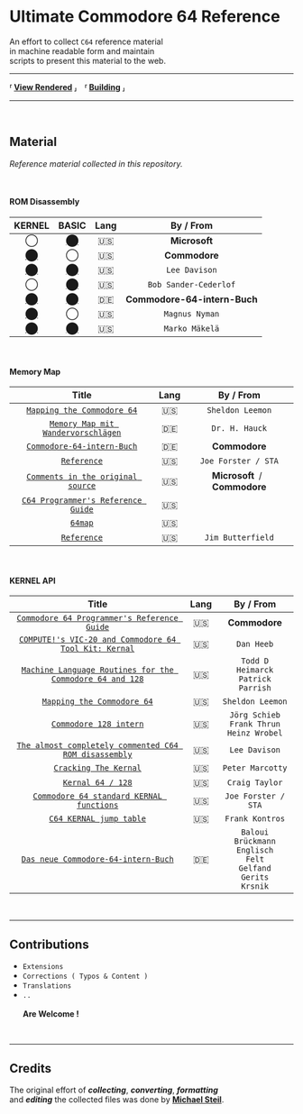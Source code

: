 # Ultimate Commodore 64 Reference

An effort to collect `C64` reference material <br>
in machine readable form and maintain <br>
scripts to present this material to the web.

---

**⸢ [View Rendered] ⸥ ⸢ [Building] ⸥**

---

<br>

## Material

*Reference material collected in this repository.*

<br>

#### ROM Disassembly

| KERNEL | BASIC | Lang | By / From |
|:------:|:-----:|:----:|:---------:|
|  ◯                       | [⬤][Disassembly BASIC] | :us: | **Microsoft**
| [⬤][Disassembly KERNEL] |  ◯                      | :us: | **Commodore**
| [⬤][Disassembly Lee]    | [⬤][Disassembly Lee]   | :us: | `Lee Davison`
|  ◯                       | [⬤][Disassembly Bob]   | :us: | `Bob Sander-Cederlof`
| [⬤][Disassembly Buch]   | [⬤][Disassembly Buch]  | :de: | **Commodore-64-intern-Buch**
| [⬤][Disassembly Magnus] |  ◯                      | :us: | `Magnus Nyman`
| [⬤][Disassembly Marko]  | [⬤][Disassembly Marko] | :us: | `Marko Mäkelä`

<br>

#### Memory Map

| Title | Lang | By / From |
|:-----:|:----:|:---------:|
| [`Mapping the Commodore 64`][Memory Sheldon]         | :us: | `Sheldon Leemon`
| [`Memory Map mit Wandervorschlägen`][Memory Hauck]   | :de: | `Dr. H. Hauck`
| [`Commodore-64-intern-Buch`][Memory Buch]            | :de: | **Commodore**
| [`Reference`][Memory Joe]                            | :us: | `Joe Forster / STA`
| [`Comments in the original source`][Memory Original] | :us: | **Microsoft** / **Commodore** |
| [`C64 Programmer's Reference Guide`][Memory Guide]   | :us: |
| [`64map`][Memory Map]                                | :us: |
| [`Reference`][Memory Jim]                            | :us: | `Jim Butterfield`

<br>

#### KERNEL API

| Title | Lang | By / From |
|:-----:|:----:|:---------:|
| [`Commodore 64 Programmer's Reference Guide`][API Guide] | :us: | **Commodore**
| [`COMPUTE!'s VIC-20 and Commodore 64 Tool Kit: Kernal`][API Dan] | :us: | `Dan Heeb`
| [`Machine Language Routines for the Commodore 64 and 128`][API Todd] | :us: | `Todd D Heimarck` <br> `Patrick Parrish`
| [`Mapping the Commodore 64`][API Sheldon] | :us: | `Sheldon Leemon`
| [`Commodore 128 intern`][API 128] | :us: | `Jörg Schieb` <br> `Frank Thrun` <br> `Heinz Wrobel`
| [`The almost completely commented C64 ROM disassembly`][API Lee] | :us: | `Lee Davison`
| [`Cracking The Kernal`][API Peter] | :us: | `Peter Marcotty`
| [`Kernal 64 / 128`][API Craig] | :us: | `Craig Taylor`
| [`Commodore 64 standard KERNAL functions`][API Joe] | :us: | `Joe Forster / STA`
| [`C64 KERNAL jump table`][API Frank] | :us: | `Frank Kontros`
| [`Das neue Commodore-64-intern-Buch`][API Sheldon] | :de: | `Baloui` <br> `Brückmann` <br> `Englisch` <br> `Felt` <br> `Gelfand` <br> `Gerits` <br> `Krsnik`

<br>

---

## Contributions

- `Extensions`
- `Corrections ( Typos & Content )`
- `Translations`
- `..` <br>
  ​<br>
  **Are Welcome !**

<br>

---

## Credits

The original effort of ***collecting***, ***converting***, ***formatting*** <br>
and ***editing*** the collected files was done by **[Michael Steil]**.

<!----------------------------------------------------------------------------->

[View Rendered]: http://pagetable.com/c64ref
[Building]: docs/Build.md

[Michael Steil]: mailto:mist64@mac.com

[Disassembly BASIC]: Source/c64disasm/c64disasm_ms.txt
[Disassembly KERNEL]: Source/c64disasm/c64disasm_cbm.txt
[Disassembly Lee]: Source/c64disasm/c64disasm_en.txt
[Disassembly Bob]: Source/c64disasm/c64disasm_sc.txt
[Disassembly Buch]: Source/c64disasm/c64disasm_de.txt
[Disassembly Magnus]: Source/c64disasm/c64disasm_mn.txt
[Disassembly Marko]: Source/c64disasm/c64disasm_mm.txt

[Memory Sheldon]: Source/c64mem/c64mem_mapc64.txt
[Memory Hauck]: Source/c64mem/c64mem_64er.txt
[Memory Buch]: Source/c64mem/c64mem_64intern.txt
[Memory Joe]: Source/c64mem/c64mem_sta.txt
[Memory Original]: Source/c64mem/c64mem_src.txt
[Memory Guide]: Source/c64mem/c64mem_prg.txt
[Memory Map]: Source/c64mem/c64mem_64map.txt
[Memory Jim]: Source/c64mem/c64mem_jb.txt

[API Guide]: Source/kernal/kernal_prg.txt
[API Dan]: Source/kernal/kernal_dh.txt
[API Todd]: Source/kernal/kernal_mlr.txt
[API Sheldon]: Source/kernal/kernal_mapc64.txt
[API 128]: Source/kernal/kernal_128intern.txt
[API Lee]: Source/kernal/kernal_ld.txt
[API Peter]: Source/kernal/kernal_pm.txt
[API Craig]: Source/kernal/kernal_ct.txt
[API Joe]: Source/kernal/kernal_sta.txt
[API Frank]: Source/kernal/kernal_fk.txt
[API Buch]: Source/kernal/kernal_64intern.txt
